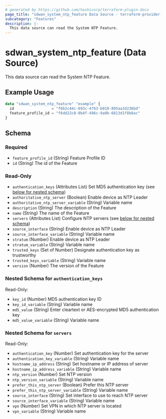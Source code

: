 ```yaml
---
# generated by https://github.com/hashicorp/terraform-plugin-docs
page_title: "sdwan_system_ntp_feature Data Source - terraform-provider-sdwan"
subcategory: "Features"
description: |-
  This data source can read the System NTP Feature.
---
```


# sdwan_system_ntp_feature (Data Source)

This data source can read the System NTP Feature.

## Example Usage

```terraform
data "sdwan_system_ntp_feature" "example" {
  id                 = "f6b2c44c-693c-4763-b010-895aa3d236bd"
  feature_profile_id = "f6dd22c8-0b4f-496c-9a0b-6813d1f8b8ac"
}
```

<!-- schema generated by tfplugindocs -->
## Schema

### Required

- `feature_profile_id` (String) Feature Profile ID
- `id` (String) The id of the Feature

### Read-Only

- `authentication_keys` (Attributes List) Set MD5 authentication key (see [below for nested schema](#nestedatt--authentication_keys))
- `authoritative_ntp_server` (Boolean) Enable device as NTP Leader
- `authoritative_ntp_server_variable` (String) Variable name
- `description` (String) The description of the Feature
- `name` (String) The name of the Feature
- `servers` (Attributes List) Configure NTP servers (see [below for nested schema](#nestedatt--servers))
- `source_interface` (String) Enable device as NTP Leader
- `source_interface_variable` (String) Variable name
- `stratum` (Number) Enable device as NTP Leader
- `stratum_variable` (String) Variable name
- `trusted_keys` (Set of Number) Designate authentication key as trustworthy
- `trusted_keys_variable` (String) Variable name
- `version` (Number) The version of the Feature

<a id="nestedatt--authentication_keys"></a>
### Nested Schema for `authentication_keys`

Read-Only:

- `key_id` (Number) MD5 authentication key ID
- `key_id_variable` (String) Variable name
- `md5_value` (String) Enter cleartext or AES-encrypted MD5 authentication key
- `md5_value_variable` (String) Variable name


<a id="nestedatt--servers"></a>
### Nested Schema for `servers`

Read-Only:

- `authentication_key` (Number) Set authentication key for the server
- `authentication_key_variable` (String) Variable name
- `hostname_ip_address` (String) Set hostname or IP address of server
- `hostname_ip_address_variable` (String) Variable name
- `ntp_version` (Number) Set NTP version
- `ntp_version_variable` (String) Variable name
- `prefer_this_ntp_server` (Boolean) Prefer this NTP server
- `prefer_this_ntp_server_variable` (String) Variable name
- `source_interface` (String) Set interface to use to reach NTP server
- `source_interface_variable` (String) Variable name
- `vpn` (Number) Set VPN in which NTP server is located
- `vpn_variable` (String) Variable name
